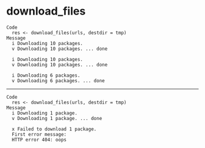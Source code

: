 # download_files

    Code
      res <- download_files(urls, destdir = tmp)
    Message
      i Downloading 10 packages.
      v Downloading 10 packages. ... done
      
      i Downloading 10 packages.
      v Downloading 10 packages. ... done
      
      i Downloading 6 packages.
      v Downloading 6 packages. ... done
      

---

    Code
      res <- download_files(urls, destdir = tmp)
    Message
      i Downloading 1 package.
      v Downloading 1 package. ... done
      
      x Failed to download 1 package.
      First error message:
      HTTP error 404: oops

